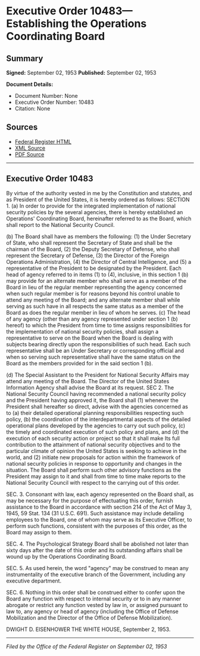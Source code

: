 # Executive Order 10483—Establishing the Operations Coordinating Board

## Summary

**Signed:** September 02, 1953
**Published:** September 02, 1953

**Document Details:**
- Document Number: None
- Executive Order Number: 10483
- Citation: None

## Sources
- [Federal Register HTML](https://www.presidency.ucsb.edu/documents/executive-order-10483-establishing-the-operations-coordinating-board)
- [XML Source](None)
- [PDF Source](None)

---

## Executive Order 10483

By virtue of the authority vested in me by the Constitution and statutes, and as President of the United States, it is hereby ordered as follows:
SECTION 1. (a) In order to provide for the integrated implementation of national security policies by the several agencies, there is hereby established an Operations' Coordinating Board, hereinafter referred to as the Board, which shall report to the National Security Council.

(b) The Board shall have as members the following: (1) the Under Secretary of State, who shall represent the Secretary of State and shall be the chairman of the Board, (2) the Deputy Secretary of Defense, who shall represent the Secretary of Defense, (3) the Director of the Foreign Operations Administration, (4) the Director of Central Intelligence, and (5) a representative of the President to be designated by the President. Each head of agency referred to in items (1) to (4), inclusive, in this section 1 (b) may provide for an alternate member who shall serve as a member of the Board in lieu of the regular member representing the agency concerned when such regular member is for reasons beyond his control unable to attend any meeting of the Board; and any alternate member shall while serving as such have in all respects the same status as a member of the Board as does the regular member in lieu of whom he serves.
(c) The head of any agency (other than any agency represented under section 1 (b) hereof) to which the President from time to time assigns responsibilities for the implementation of national security policies, shall assign a representative to serve on the Board when the Board is dealing with subjects bearing directly upon the responsibilities of such head. Each such representative shall be an Under Secretary or corresponding official and when so serving such representative shall have the same status on the Board as the members provided for in the said section 1 (b).

(d) The Special Assistant to the President for National Security Affairs may attend any meeting of the Board. The Director of the United States Information Agency shall advise the Board at its request.
SEC 2. The National Security Council having recommended a national security policy and the President having approved it, the Board shall (1) whenever the President shall hereafter so direct, advise with the agencies concerned as to (a) their detailed operational planning responsibilities respecting such policy, (b) the coordination of the interdepartmental aspects of the detailed operational plans developed by the agencies to carry out such policy, (c) the timely and coordinated execution of such policy and plans, and (d) the execution of each security action or project so that it shall make Its full contribution to the attainment of national security objectives and to the particular climate of opinion the United States is seeking to achieve in the world, and (2) initiate new proposals for action within the framework of national security policies in response to opportunity and changes in the situation. The Board shall perform such other advisory functions as the President may assign to it and shall from time to time make reports to the National Security Council with respect to the carrying out of this order.

SEC. 3. Consonant with law, each agency represented on the Board shall, as may be necessary for the purpose of effectuating this order, furnish assistance to the Board in accordance with section 214 of the Act of May 3, 1945, 59 Stat. 134 (31 U.S.C. 691). Such assistance may include detailing employees to the Board, one of whom may serve as its Executive Officer, to perform such functions, consistent with the purposes of this order, as the Board may assign to them.

SEC. 4. The Psychological Strategy Board shall be abolished not later than sixty days after the date of this order and its outstanding affairs shall be wound up by the Operations Coordinating Board.

SEC. 5. As used herein, the word "agency" may be construed to mean any instrumentality of the executive branch of the Government, including any executive department.

SEC. 6. Nothing in this order shall be construed either to confer upon the Board any function with respect to internal security or to in any manner abrogate or restrict any function vested by law in, or assigned pursuant to law to, any agency or head of agency (including the Office of Defense Mobilization and the Director of the Office of Defense Mobilization).

DWIGHT D. EISENHOWER
THE WHITE HOUSE,
September 2, 1953.

---

*Filed by the Office of the Federal Register on September 02, 1953*
